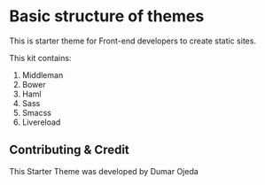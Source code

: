# Basic structure of themes

This is starter theme for Front-end developers to create static sites.

This kit contains:

1. Middleman
2. Bower
3. Haml
4. Sass
5. Smacss
6. Livereload

## Contributing & Credit

This Starter Theme was developed by Dumar Ojeda
